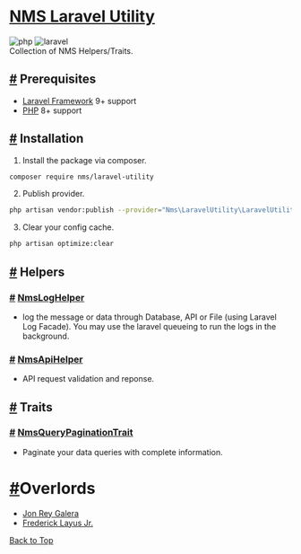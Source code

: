 # <span id="top">[NMS Laravel Utility](../)</span>
![php](https://img.shields.io/badge/PHP-777BB4?style=flat&logo=php&logoColor=white)
![laravel](https://img.shields.io/badge/Laravel-FF2D20?style=flat&logo=laravel&logoColor=white)
<br/>
Collection of NMS Helpers/Traits.

## [#](#prerequisites) <span id="prerequisites">Prerequisites</span>
- [Laravel Framework](https://laravel.com) 9+ support
- [PHP](https://www.php.net) 8+ support
## [#](#installation) <span id="installation">Installation</span>

1. Install the package via composer.
```bash
composer require nms/laravel-utility
```
2. Publish provider.
```bash
php artisan vendor:publish --provider="Nms\LaravelUtility\LaravelUtilityServiceProvider"
```
3. Clear your config cache. 
```bash
php artisan optimize:clear 
```
## [#](#helpers) <span id="helper">Helpers</span>
### [#](#) [NmsLogHelper](/docs/NmsLogHelper)
- log the message or data through Database, API or File (using Laravel Log Facade). You may use the laravel queueing to run the logs in the background.

### [#](#) [NmsApiHelper](/docs/NmsApiHelper)
- API request validation and reponse.
## [#](#) Traits
### [#](#) [NmsQueryPaginationTrait](/docs/NmsQueryPaginationTrait)
- Paginate your data queries with complete information.

# [#](#)Overlords
- [Jon Rey Galera](@jonrey.galera)
- [Frederick Layus Jr.](@frederick.layusjr)

[Back to Top](#top)